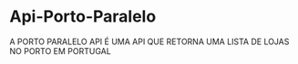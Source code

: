 # Api-Porto-Paralelo

A PORTO PARALELO API É UMA API QUE RETORNA UMA LISTA DE LOJAS NO PORTO EM PORTUGAL
